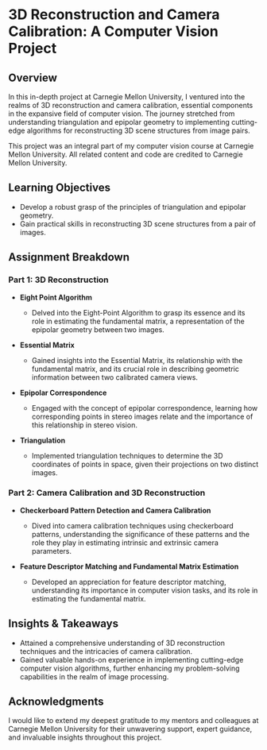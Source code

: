 # 3D Reconstruction and Camera Calibration: A Computer Vision Project

## Overview

In this in-depth project at Carnegie Mellon University, I ventured into the realms of 3D reconstruction and camera calibration, essential components in the expansive field of computer vision. The journey stretched from understanding triangulation and epipolar geometry to implementing cutting-edge algorithms for reconstructing 3D scene structures from image pairs.

This project was an integral part of my computer vision course at Carnegie Mellon University. All related content and code are credited to Carnegie Mellon University.

## Learning Objectives

- Develop a robust grasp of the principles of triangulation and epipolar geometry.
- Gain practical skills in reconstructing 3D scene structures from a pair of images.

## Assignment Breakdown

### Part 1: 3D Reconstruction 

- **Eight Point Algorithm**
  - Delved into the Eight-Point Algorithm to grasp its essence and its role in estimating the fundamental matrix, a representation of the epipolar geometry between two images.

- **Essential Matrix**
  - Gained insights into the Essential Matrix, its relationship with the fundamental matrix, and its crucial role in describing geometric information between two calibrated camera views.

- **Epipolar Correspondence**
  - Engaged with the concept of epipolar correspondence, learning how corresponding points in stereo images relate and the importance of this relationship in stereo vision.

- **Triangulation**
  - Implemented triangulation techniques to determine the 3D coordinates of points in space, given their projections on two distinct images.

### Part 2: Camera Calibration and 3D Reconstruction

- **Checkerboard Pattern Detection and Camera Calibration**
  - Dived into camera calibration techniques using checkerboard patterns, understanding the significance of these patterns and the role they play in estimating intrinsic and extrinsic camera parameters.

- **Feature Descriptor Matching and Fundamental Matrix Estimation**
  - Developed an appreciation for feature descriptor matching, understanding its importance in computer vision tasks, and its role in estimating the fundamental matrix.

## Insights & Takeaways

- Attained a comprehensive understanding of 3D reconstruction techniques and the intricacies of camera calibration.
- Gained valuable hands-on experience in implementing cutting-edge computer vision algorithms, further enhancing my problem-solving capabilities in the realm of image processing.

## Acknowledgments

I would like to extend my deepest gratitude to my mentors and colleagues at Carnegie Mellon University for their unwavering support, expert guidance, and invaluable insights throughout this project.
